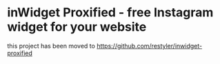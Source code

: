 ﻿# inWidget Proxified - free Instagram widget for your website
this project has been moved to https://github.com/restyler/inwidget-proxified
